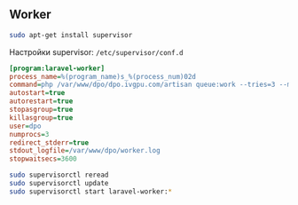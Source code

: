 ## Worker ##

```bash
sudo apt-get install supervisor
```

Настройки supervisor: `/etc/supervisor/conf.d`
```ini
[program:laravel-worker]
process_name=%(program_name)s_%(process_num)02d
command=php /var/www/dpo/dpo.ivgpu.com/artisan queue:work --tries=3 --max-time=3600
autostart=true
autorestart=true
stopasgroup=true
killasgroup=true
user=dpo
numprocs=3
redirect_stderr=true
stdout_logfile=/var/www/dpo/worker.log
stopwaitsecs=3600
```

```bash
sudo supervisorctl reread
sudo supervisorctl update
sudo supervisorctl start laravel-worker:*
```
